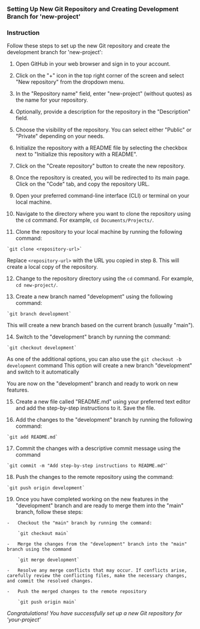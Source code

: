 ### Setting Up New Git Repository and Creating Development Branch for 'new-project'

### Instruction

Follow these steps to set up the new Git repository and create the development branch for 'new-project':

1.  Open GitHub in your web browser and sign in to your account.
    
2.  Click on the "+" icon in the top right corner of the screen and select "New repository" from the dropdown menu.
    
3.  In the "Repository name" field, enter "new-project" (without quotes) as the name for your repository.
    
4.  Optionally, provide a description for the repository in the "Description" field.
    
5.  Choose the visibility of the repository. You can select either "Public" or "Private" depending on your needs.
    
6.  Initialize the repository with a README file by selecting the checkbox next to "Initialize this repository with a README".
    
7.  Click on the "Create repository" button to create the new repository.
    
8.  Once the repository is created, you will be redirected to its main page. Click on the "Code" tab, and copy the repository URL.
    
9.  Open your preferred command-line interface (CLI) or terminal on your local machine.
    
10.  Navigate to the directory where you want to clone the repository using the `cd` command. For example, `cd Documents/Projects/`.
    
11.  Clone the repository to your local machine by running the following command:

    `git clone <repository-url>` 
    
Replace `<repository-url>` with the URL you copied in step 8. This will create a local copy of the repository.

12.  Change to the repository directory using the `cd` command. For example, `cd new-project/`.
    
13.  Create a new branch named "development" using the following command:

    `git branch development` 
    
This will create a new branch based on the current branch (usually "main").

14.  Switch to the "development" branch by running the command:
 
    `git checkout development` 

As one of the additional options, you can also use the  `git checkout -b development`  command
This option will create a new branch "development" and switch to it automatically

You are now on the "development" branch and ready to work on new features.

15.  Create a new file called "README.md" using your preferred text editor and add the step-by-step instructions to it. Save the file.
    
16.  Add the changes to the "development" branch by running the following command:
    
    `git add README.md` 
    
17.  Commit the changes with a descriptive commit message using the command
    
    `git commit -m "Add step-by-step instructions to README.md"` 
    
18.  Push the changes to the remote repository using the command:
    
    `git push origin development` 
    
19.  Once you have completed working on the new features in the "development" branch and are ready to merge them into the "main" branch, follow these steps:
    
    -   Checkout the "main" branch by running the command:
        
        `git checkout main` 
        
    -   Merge the changes from the "development" branch into the "main" branch using the command
        
        `git merge development` 
        
    -   Resolve any merge conflicts that may occur. If conflicts arise, carefully review the conflicting files, make the necessary changes, and commit the resolved changes.
        
    -   Push the merged changes to the remote repository
        
        `git push origin main` 
      
*Congratulations! You have successfully set up a new Git repository for 'your-project'*